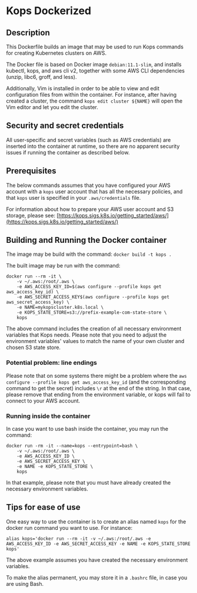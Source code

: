 # Kops Dockerized
## Description
This Dockerfile builds an image that may be used to run Kops commands for creating Kubernetes clusters on AWS.

The Docker file is based on Docker image `debian:11.1-slim`, and installs kubectl, kops, and aws cli v2, together with some AWS CLI dependencies (unzip, libc6, groff, and less).

Additionally, Vim is installed in order to be able to view and edit configuration files from within the container. For instance, after having created a cluster, the command `kops edit cluster ${NAME}` will open the Vim editor and let you edit the cluster.

## Security and secret credentials
All user-specific and secret variables (such as AWS credentials) are inserted into the container at runtime, so there are no apparent security issues if running the container as described below.

## Prerequisites
The below commands assumes that you have configured your AWS account with a `kops` user account that has all the necessary policies, and that `kops` user is specified in your `.aws/credentials` file.

For information about how to prepare your AWS user account and S3 storage, please see:
[https://kops.sigs.k8s.io/getting_started/aws/](https://kops.sigs.k8s.io/getting_started/aws/)


## Building and Running the Docker container
The image may be build with the command:
`docker build -t kops .`

The built image may be run with the command:

```
docker run --rm -it \
    -v ~/.aws:/root/.aws \
    -e AWS_ACCESS_KEY_ID=$(aws configure --profile kops get aws_access_key_id) \
    -e AWS_SECRET_ACCESS_KEY$(aws configure --profile kops get aws_secret_access_key) \
    -e NAME=mykopscluster.k8s.local \
    -e KOPS_STATE_STORE=s3://prefix-example-com-state-store \
    kops
```

The above command includes the creation of all necessary environment variables that Kops needs. Please note that you need to adjust the environment variables' values to match the name of your own cluster and chosen S3 state store.


### Potential problem: line endings
Please note that on some systems there might be a problem where the `aws configure --profile kops get aws_access_key_id` (and the corresponding command to get the secret) includes `\r` at the end of the string. In that case, please remove that ending from the environment variable, or kops will fail to connect to your AWS account.

### Running inside the container
In case you want to use bash inside the container, you may run the command:

```
docker run -rm -it --name=kops --entrypoint=bash \
    -v ~/.aws:/root/.aws \
    -e AWS_ACCESS_KEY_ID \
    -e AWS_SECRET_ACCESS_KEY \
    -e NAME -e KOPS_STATE_STORE \
    kops
```

In that example, please note that you must have already created the necessary environment variables.

## Tips for ease of use
One easy way to use the container is to create an alias named `kops` for the docker run command you want to use. For instance:

```
alias kops='docker run --rm -it -v ~/.aws:/root/.aws -e AWS_ACCESS_KEY_ID -e AWS_SECRET_ACCESS_KEY -e NAME -e KOPS_STATE_STORE kops'
```

The above example assumes you have created the necessary environment variables.

To make the alias permanent, you may store it in a `.bashrc` file, in case you are using Bash.